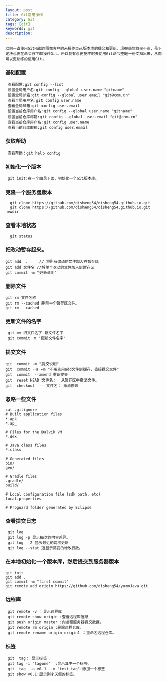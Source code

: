 ```yaml
---
layout: post
title: Git常用操作
category: Git
tags: [git]
keywords: git
description:
---
```

    以前一直使用GitHub的图像客户的来操作自己版本库的提交和更新。现在感觉效率不高，虽下定决心要在命令行下面操作Git。所以我有必要把平时要使用Git命令整理一份文档出来，从而可以更熟练的使用Git。

###  基础配置
     查看配置:git config --list
     设置全局用户名:git config --global user.name "gitname"
     设置全局邮箱:git config --global user.email "git@com.cn"
     查看全局用户名:git config user.name
     查看全局邮箱:git config user.email
     设置当前仓库用户名:git config --global user.name "gitname"
     设置当前仓库邮箱:git config --global user.email "git@com.cn"
     查看当前仓库用户名:git config user.name
     查看当前仓库邮箱:git config user.email

###  获取帮助
     查看帮助：git help config

### 初始化一个版本
     git init:在一个目录下面，初始化一个Git版本库。

###  克隆一个服务器版本
      git clone https://github.com/disheng54/disheng54.github.io.git
      git clone https://github.com/disheng54/disheng54.github.io.git newdir

###  查看本地状态
      git status

###  把改动暂存起来。
    git add  .     // 将所有改动的文件加入在暂存区
    git add 文件名 //将单个改动的文件加入到暂存区
    git commit -m "更新说明"

### 删除文件
    git rm 文件名称
    git rm --cached 删除一个暂存区文件。
    git rm --cached 

###  更新文件的名字
     git mv 旧文件名字 新文件名字
     git commit－m "更新文件名字"
    
###    提交文件
    git  commit -m "提交说明"
    git  commit －a -m "不用先用add文件到缓存，直接提交文件"
    git  commit  --amend 重新提交
    git  reset HEAD 文件名：  从暂存区中撤消文件。
    git  checkout  -- 文件名： 撤消修改
     
###    忽略一些文件
    cat .gitignore
    # Built application files
	*.apk 
	*.ap_
	
	# Files for the Dalvik VM
	*.dex
	
	# Java class files
	*.class
	
	# Generated files
	bin/
	gen/
	
	# Gradle files
	.gradle/
	build/
	
	# Local configuration file (sdk path, etc)
	local.properties
	
	# Proguard folder generated by Eclipse
	
### 	查看提交日志
     git log
     git log -p 显示每次的内容差异。
     git log  -2 显示最近的两次更新
     git log --stat 近显示简要的增改行数。
          
###  在本地初始化一个版本库，然后提交到服务器版本
    git init
    git add .
    git commit -m "first commit"
    git remote add origin https://github.com/disheng54/yumoJava.git
    
###     远程库
     git remote -v ：显示远程库
     git remote show origin :查看远程库信息
     git push origin master :向远程服务器提交数据。
     git remote rm origin :删除远程仓库。
     git remote rename origin origin1 ：重命名远程仓库。
     
###      标签
     git  tag： 显示标签
     git tag -i "tagone"  :显示其中一个标签。
     git  tag  -a v0.1  -m "test tag":添加一个标签
     git show v0.1:显示刚才天假的标签。
         
     